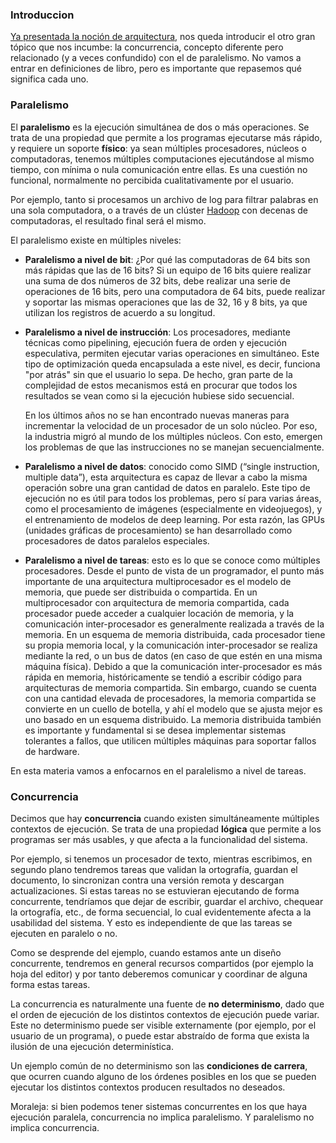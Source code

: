 ### Introduccion

[Ya presentada la noción de arquitectura](https://arquitecturas-concurrentes.github.io/iasc-book/introduccion/), 
nos queda introducir el otro gran tópico que nos incumbe: la concurrencia, concepto diferente pero relacionado (y a 
veces confundido) con el de paralelismo. No vamos a entrar en definiciones de libro, pero es importante que repasemos 
qué significa cada uno.

### Paralelismo

El **paralelismo** es la ejecución simultánea de dos o más operaciones. Se trata de una propiedad que permite a los 
programas ejecutarse más rápido, y requiere un soporte **físico**: ya sean múltiples procesadores, núcleos o computadoras,
tenemos múltiples computaciones ejecutándose al mismo tiempo, con mínima o nula comunicación entre ellas. Es una 
cuestión no funcional, normalmente no percibida cualitativamente por el usuario.
  
Por ejemplo, tanto si procesamos un archivo de log para filtrar palabras en una sola computadora, o a través de un 
clúster [Hadoop](https://hadoop.apache.org/) con decenas de computadoras, el resultado final será el mismo.

El paralelismo existe en múltiples niveles:
- **Paralelismo a nivel de bit**: ¿Por qué las computadoras de 64 bits son más rápidas que las de 16 bits? Si un equipo
  de 16 bits quiere realizar una suma de dos números de 32 bits, debe realizar una serie de operaciones de 16 bits, pero
  una computadora de 64 bits, puede realizar y soportar las mismas operaciones que las de 32, 16 y 8 bits, ya que
  utilizan los registros de acuerdo a su longitud.
- **Paralelismo a nivel de instrucción**: Los procesadores, mediante técnicas como pipelining, ejecución fuera de orden
  y ejecución especulativa, permiten ejecutar varias operaciones en simultáneo. Este tipo de optimización queda 
  encapsulada a este nivel, es decir, funciona "por atrás" sin que el usuario lo sepa. De hecho, gran parte de la 
  complejidad de estos mecanismos está en procurar que todos los resultados se vean como si la ejecución hubiese sido 
  secuencial.
  
  En los últimos años no se han encontrado nuevas maneras para incrementar la velocidad de un procesador de un solo
  núcleo. Por eso, la industria migró al mundo de los múltiples núcleos. Con esto, emergen los problemas de que las
  instrucciones no se manejan secuencialmente.
- **Paralelismo a nivel de datos**: conocido como SIMD (“single instruction, multiple data”), esta arquitectura es capaz
  de llevar a cabo la misma operación sobre una gran cantidad de datos en paralelo. Este tipo de ejecución no es útil
  para todos los problemas, pero sí para varias áreas, como el procesamiento de imágenes (especialmente en videojuegos),
  y el entrenamiento de modelos de deep learning. Por esta razón, las GPUs (unidades gráficas de procesamiento) se han 
  desarrollado como procesadores de datos paralelos especiales.
- **Paralelismo a nivel de tareas**: esto es lo que se conoce como múltiples procesadores. Desde el punto de vista de un
  programador, el punto más importante de una arquitectura multiprocesador es el modelo de memoria, que puede ser 
  distribuida o compartida. En un multiprocesador con arquitectura de memoria compartida, cada procesador puede acceder 
  a cualquier locación de memoria, y la comunicación inter-procesador es generalmente realizada a través de la memoria.
  En un esquema de memoria distribuida, cada procesador tiene su propia memoria local, y la comunicación 
  inter-procesador se realiza mediante la red, o un bus de datos (en caso de que estén en una misma máquina física).
  Debido a que la comunicación inter-procesador es más rápida en memoria, históricamente se tendió a escribir código 
  para arquitecturas de memoria compartida. Sin embargo, cuando se cuenta con una cantidad elevada de procesadores, la
  memoria compartida se convierte en un cuello de botella, y ahí el modelo que se ajusta mejor es uno basado en un 
  esquema distribuido. La memoria distribuida también es importante y fundamental si se desea implementar sistemas 
  tolerantes a fallos, que utilicen múltiples máquinas para soportar fallos de hardware.

En esta materia vamos a enfocarnos en el paralelismo a nivel de tareas. 

### Concurrencia

Decimos que hay **concurrencia** cuando existen simultáneamente múltiples contextos de ejecución. Se trata de una propiedad 
**lógica** que permite a los programas ser más usables, y que afecta a la funcionalidad del sistema.

Por ejemplo, si tenemos un procesador de texto, mientras escribimos, en segundo plano tendremos tareas que validan la 
ortografía, guardan el documento, lo sincronizan contra una versión remota y descargan actualizaciones. Si estas 
tareas no se estuvieran ejecutando de forma concurrente, tendríamos que dejar de escribir, guardar el archivo, 
chequear la ortografía, etc., de forma secuencial, lo cual evidentemente afecta a la usabilidad del sistema. Y esto es
independiente de que las tareas se ejecuten en paralelo o no.

Como se desprende del ejemplo, cuando estamos ante un diseño concurrente, tendremos en general recursos compartidos 
(por ejemplo la hoja del editor) y por tanto deberemos comunicar y coordinar de alguna forma estas tareas.

La concurrencia es naturalmente una fuente de **no determinismo**, dado que el orden de ejecución de los distintos contextos 
de ejecución puede variar. Este no determinismo puede ser visible externamente (por ejemplo, por el usuario de un 
programa), o puede estar abstraído de forma que exista la ilusión de una ejecución determinística.

Un ejemplo común de no determinismo son las **condiciones de carrera**, que ocurren cuando alguno de los órdenes 
posibles en los que se pueden ejecutar los distintos contextos producen resultados no deseados.

Moraleja: si bien podemos tener sistemas concurrentes en los que haya ejecución paralela, concurrencia no implica
paralelismo. Y paralelismo no implica concurrencia.